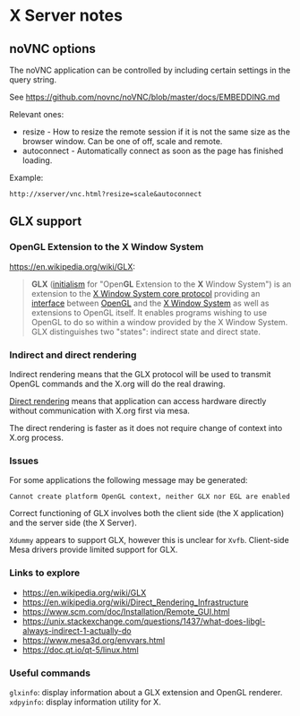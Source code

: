 # X Server notes

## noVNC options

The noVNC application can be controlled by including certain settings in the query string.

See https://github.com/novnc/noVNC/blob/master/docs/EMBEDDING.md

Relevant ones:

- resize - How to resize the remote session if it is not the same size as the browser window. Can be one of off, scale and remote.
- autoconnect - Automatically connect as soon as the page has finished loading.

Example:
````
http://xserver/vnc.html?resize=scale&autoconnect
````

## GLX support

### Open**GL** Extension to the **X** Window System

https://en.wikipedia.org/wiki/GLX:

> **GLX** ([initialism](https://en.wikipedia.org/wiki/Acronym_and_initialism) for "Open**GL** Extension to the **X** Window System") is an extension to the [X Window System core protocol](https://en.wikipedia.org/wiki/X_Window_System_core_protocol) providing an [interface](https://en.wikipedia.org/wiki/Interface_(computing)) between [OpenGL](https://en.wikipedia.org/wiki/OpenGL) and the [X Window System](https://en.wikipedia.org/wiki/X_Window_System) as well as extensions to OpenGL itself. It enables programs wishing to use OpenGL to do so within a window provided by the X Window System. GLX distinguishes two "states": indirect state and direct state.

### Indirect and direct rendering

Indirect rendering means that the GLX protocol will be used to transmit OpenGL commands and the X.org will do the real drawing.

[Direct rendering](http://en.wikipedia.org/wiki/Direct_Rendering_Infrastructure) means that application can access hardware directly without communication with X.org first via mesa.

The direct rendering is faster as it does not require change of context into X.org process. 

### Issues

For some applications the following message may be generated:

````
Cannot create platform OpenGL context, neither GLX nor EGL are enabled
````

Correct functioning of GLX involves both the client side (the X application) and the server side (the X Server).

`Xdummy` appears to support GLX, however this is unclear for `Xvfb`. Client-side Mesa drivers provide limited support for GLX.

### Links to explore

- https://en.wikipedia.org/wiki/GLX
- https://en.wikipedia.org/wiki/Direct_Rendering_Infrastructure
- https://www.scm.com/doc/Installation/Remote_GUI.html
- https://unix.stackexchange.com/questions/1437/what-does-libgl-always-indirect-1-actually-do
- https://www.mesa3d.org/envvars.html
- https://doc.qt.io/qt-5/linux.html

### Useful commands

`glxinfo`: display information about a GLX extension and OpenGL renderer.
`xdpyinfo`: display information utility for X.
